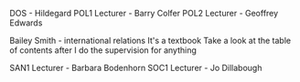 DOS - Hildegard
POL1 Lecturer - Barry Colfer
POL2 Lecturer - Geoffrey Edwards

Bailey Smith - international relations
It's a textbook
Take a look at the table of contents after I do the supervision for anything

SAN1 Lecturer - Barbara Bodenhorn
SOC1 Lecturer - Jo Dillabough
